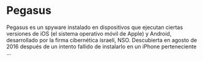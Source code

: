 # Pegasus
Pegasus es un spyware instalado en dispositivos que ejecutan ciertas versiones de iOS (el sistema operativo móvil de Apple) y Android, desarrollado por la firma cibernética israelí, NSO. Descubierta en agosto de 2016 después de un intento fallido de instalarlo en un iPhone perteneciente ...
